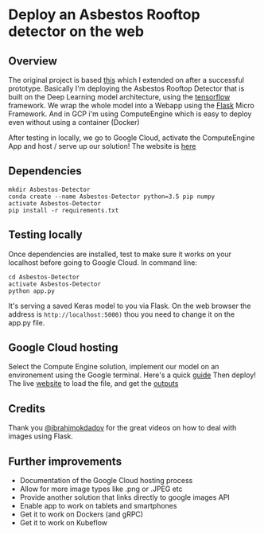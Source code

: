 # Deploy an Asbestos Rooftop detector on the web 


## Overview
The original project is based [this](https://github.com/ejlok1/Keras-Serve-Digit) which I extended on after a successful prototype. Basically I'm deploying the Asbestos Rooftop Detector that is built on the  Deep Learning model architecture, using the [tensorflow](https://github.com/tensorflow/tensorflow) framework. We wrap the whole model into a Webapp using the [Flask](http://flask.pocoo.org/) Micro Framework. And in GCP i'm using ComputeEngine which is easy to deploy even without using a container (Docker)

After testing in locally, we go to Google Cloud, activate the ComputeEngine App and host / serve up our solution! The website is [here](https://https://keras-serve-asbestos.appspot.com)


## Dependencies

```
mkdir Asbestos-Detector
conda create --name Asbestos-Detector python=3.5 pip numpy
activate Asbestos-Detector
pip install -r requirements.txt
```

## Testing locally

Once dependencies are installed, test to make sure it works on your localhost before going to Google Cloud. In command line:

```
cd Asbestos-Detector
activate Asbestos-Detector
python app.py
```

It's serving a saved Keras model to you via Flask. On the web browser the address is 
```http://localhost:5000)``` 
thou you need to change it on the app.py file. 

## Google Cloud hosting 
Select the Compute Engine solution, implement our model on an environement using the Google terminal. Here's a quick [guide](https://cloud.google.com/appengine/docs/flexible/python/quickstart) Then deploy! The live [website](https://https://keras-serve-asbestos.appspot.com) to load the file, and get the [outputs](https://keras-serve-asbestos.appspot.com/gallery) 


## Credits
Thank you [@ibrahimokdadov](https://github.com/ibrahimokdadov/upload_file_python) for the great videos on how to deal with images using Flask.  

## Further improvements 
- Documentation of the Google Cloud hosting process 
- Allow for more image types like .png or .JPEG etc 
- Provide another solution that links directly to google images API
- Enable app to work on tablets and smartphones 
- Get it to work on Dockers (and gRPC) 
- Get it to work on Kubeflow 
